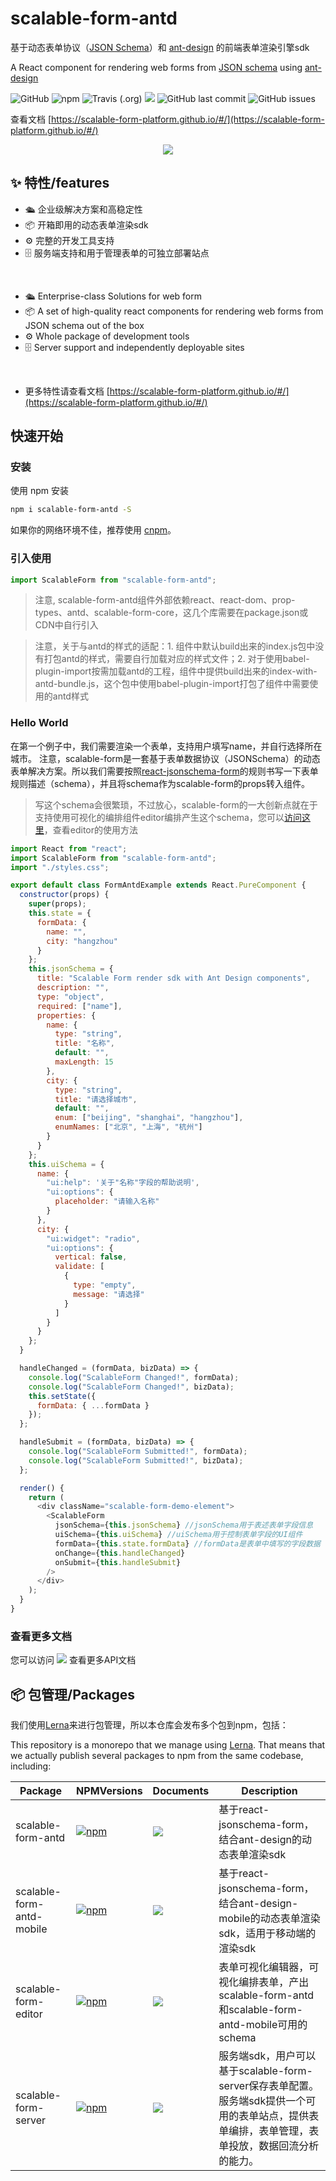 # scalable-form-antd
基于动态表单协议（[JSON Schema](http://json-schema.org/)）和 [ant-design](https://github.com/ant-design/ant-design) 的前端表单渲染引擎sdk

A React component for rendering web forms from [JSON schema](http://json-schema.org/) using [ant-design](https://github.com/rjsf-team/react-jsonschema-form) 

![GitHub](https://img.shields.io/github/license/alibaba/scalable-form-platform?style=flat)
![npm](https://img.shields.io/npm/v/scalable-form-antd?color=blue&style=flat)
![Travis (.org)](https://api.travis-ci.com/alibaba/scalable-form-platform.svg?branch=daily%2F0.0.2)
![](https://img.shields.io/badge/PRs-welcome-brightgreen.svg)
![GitHub last commit](https://img.shields.io/github/last-commit/alibaba/scalable-form-platform?style=flat)
![GitHub issues](https://img.shields.io/github/issues/alibaba/scalable-form-platform)

查看文档 [https://scalable-form-platform.github.io/#/](https://scalable-form-platform.github.io/#/)

<p align="center">
  <a href="https://scalable-form-platform.github.io/" target="_blank">
    <img max-width="1440" src="https://img.alicdn.com/tfs/TB1MnB9z7Y2gK0jSZFgXXc5OFXa-1440-900.png" />
  </a>
</p>

## ✨ 特性/features
- 🛳 企业级解决方案和高稳定性
- 📦 开箱即用的动态表单渲染sdk
- ⚙️ 完整的开发工具支持
- 🗄 服务端支持和用于管理表单的可独立部署站点

<br />

- 🛳 Enterprise-class Solutions for web form
- 📦 A set of high-quality react components for rendering web forms from JSON schema out of the box
- ⚙️ Whole package of development tools
- 🗄 Server support and independently deployable sites

<br />

- 更多特性请查看文档 [https://scalable-form-platform.github.io/#/](https://scalable-form-platform.github.io/#/)

## 快速开始

### 安装

使用 npm 安装

```bash
npm i scalable-form-antd -S
```

如果你的网络环境不佳，推荐使用 [cnpm](https://developer.aliyun.com/mirror/NPM)。

### 引入使用
```javascript
import ScalableForm from "scalable-form-antd";
```
> 注意, scalable-form-antd组件外部依赖react、react-dom、prop-types、antd、scalable-form-core，这几个库需要在package.json或CDN中自行引入

> 注意，关于与antd的样式的适配：1. 组件中默认build出来的index.js包中没有打包antd的样式，需要自行加载对应的样式文件；2. 对于使用babel-plugin-import按需加载antd的工程，组件中提供build出来的index-with-antd-bundle.js，这个包中使用babel-plugin-import打包了组件中需要使用的antd样式

### Hello World
在第一个例子中，我们需要渲染一个表单，支持用户填写name，并自行选择所在城市。
注意，scalable-form是一套基于表单数据协议（JSONSchema）的动态表单解决方案。所以我们需要按照[react-jsonschema-form](https://github.com/rjsf-team/react-jsonschema-form)的规则书写一下表单规则描述（schema），并且将schema作为scalable-form的props转入组件。
> 写这个schema会很繁琐，不过放心，scalable-form的一大创新点就在于支持使用可视化的编排组件editor编排产生这个schema，您可以[访问这里](https://scalable-form-platform.github.io/#/zh/%E4%BD%BF%E7%94%A8%E5%8F%AF%E8%A7%86%E5%8C%96%E7%BC%96%E8%BE%91%E5%99%A8)，查看editor的使用方法

```javascript
import React from "react";
import ScalableForm from "scalable-form-antd";
import "./styles.css";

export default class FormAntdExample extends React.PureComponent {
  constructor(props) {
    super(props);
    this.state = {
      formData: {
        name: "",
        city: "hangzhou"
      }
    };
    this.jsonSchema = {
      title: "Scalable Form render sdk with Ant Design components",
      description: "",
      type: "object",
      required: ["name"],
      properties: {
        name: {
          type: "string",
          title: "名称",
          default: "",
          maxLength: 15
        },
        city: {
          type: "string",
          title: "请选择城市",
          default: "",
          enum: ["beijing", "shanghai", "hangzhou"],
          enumNames: ["北京", "上海", "杭州"]
        }
      }
    };
    this.uiSchema = {
      name: {
        "ui:help": '关于"名称"字段的帮助说明',
        "ui:options": {
          placeholder: "请输入名称"
        }
      },
      city: {
        "ui:widget": "radio",
        "ui:options": {
          vertical: false,
          validate: [
            {
              type: "empty",
              message: "请选择"
            }
          ]
        }
      }
    };
  }

  handleChanged = (formData, bizData) => {
    console.log("ScalableForm Changed!", formData);
    console.log("ScalableForm Changed!", bizData);
    this.setState({
      formData: { ...formData }
    });
  };

  handleSubmit = (formData, bizData) => {
    console.log("ScalableForm Submitted!", formData);
    console.log("ScalableForm Submitted!", bizData);
  };

  render() {
    return (
      <div className="scalable-form-demo-element">
        <ScalableForm
          jsonSchema={this.jsonSchema} //jsonSchema用于表述表单字段信息
          uiSchema={this.uiSchema} //uiSchema用于控制表单字段的UI组件
          formData={this.state.formData} //formData是表单中填写的字段数据
          onChange={this.handleChanged}
          onSubmit={this.handleSubmit}
        />
      </div>
    );
  }
}
```

### 查看更多文档
您可以访问 [![](https://img.shields.io/badge/API%20Docs-site-green.svg?style=flat)](https://scalable-form-platform.github.io/#/zh/scalable_form_antd) 查看更多API文档
   
## 📦 包管理/Packages
我们使用[Lerna](https://github.com/lerna/lerna)来进行包管理，所以本仓库会发布多个包到npm，包括：

This repository is a monorepo that we manage using [Lerna](https://github.com/lerna/lerna). That means that we actually publish several packages to npm from the same codebase, including:

|  Package | NPMVersions  | Documents  | Description  |
|  ----  | ----  | ----  | ----  |
| scalable-form-antd  | [![npm](https://img.shields.io/npm/v/scalable-form-antd.svg?color=blue&style=flat)](https://www.npmjs.com/package/scalable-form-antd) | [![](https://img.shields.io/badge/API%20Docs-site-green.svg?style=flat)](https://scalable-form-platform.github.io/#/zh/scalable_form_antd) | 基于react-jsonschema-form，结合ant-design的动态表单渲染sdk |
| scalable-form-antd-mobile  | [![npm](https://img.shields.io/npm/v/scalable-form-antd-mobile.svg?color=blue&style=flat)](https://www.npmjs.com/package/scalable-form-antd-mobile)|[![](https://img.shields.io/badge/API%20Docs-site-green.svg?style=flat)](https://scalable-form-platform.github.io/#/zh/scalable_form_antd_mobile)| 基于react-jsonschema-form，结合ant-design-mobile的动态表单渲染sdk，适用于移动端的渲染sdk |
| scalable-form-editor  | [![npm](https://img.shields.io/npm/v/scalable-form-editor.svg?color=blue&style=flat)](https://www.npmjs.com/package/scalable-form-editor) | [![](https://img.shields.io/badge/API%20Docs-site-green.svg?style=flat)](https://scalable-form-platform.github.io/#/zh/scalable-form-editor)| 表单可视化编辑器，可视化编排表单，产出scalable-form-antd和scalable-form-antd-mobile可用的schema |
| scalable-form-server  | [![npm](https://img.shields.io/npm/v/scalable-form-server.svg?color=blue&style=flat)](https://www.npmjs.com/package/scalable-form-server) | [![](https://img.shields.io/badge/API%20Docs-site-green.svg?style=flat)](https://scalable-form-platform.github.io/#/zh/%E4%BD%BF%E7%94%A8Node)| 服务端sdk，用户可以基于scalable-form-server保存表单配置。服务端sdk提供一个可用的表单站点，提供表单编排，表单管理，表单投放，数据回流分析的能力。 |
